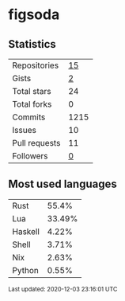 # figsoda


## Statistics

<table>
    <tr>
        <td>Repositories</td>
        <td><a href="https://github.com/figsoda?tab=repositories">15</a></td>
    </tr>
    <tr>
        <td>Gists</td>
        <td><a href="https://gist.github.com/figsoda">2</a></td>
    </tr>
    <tr>
        <td>Total stars</td>
        <td>24</td>
    </tr>
    <tr>
        <td>Total forks</td>
        <td>0</td>
    </tr>
    <tr>
        <td>Commits</td>
        <td>1215</td>
    </tr>
    <tr>
        <td>Issues</td>
        <td>10</td>
    </tr>
    <tr>
        <td>Pull requests</td>
        <td>11</td>
    </tr>
    <tr>
        <td>Followers</td>
        <td><a href="https://github.com/figsoda?tab=followers">0</a></td>
    </tr>
</table>


## Most used languages

<table>
<tr><td>Rust</td><td>55.4%</td></tr>
<tr><td>Lua</td><td>33.49%</td></tr>
<tr><td>Haskell</td><td>4.22%</td></tr>
<tr><td>Shell</td><td>3.71%</td></tr>
<tr><td>Nix</td><td>2.63%</td></tr>
<tr><td>Python</td><td>0.55%</td></tr>
</table>


<sub>Last updated: 2020-12-03 23:16:01 UTC</sub>
